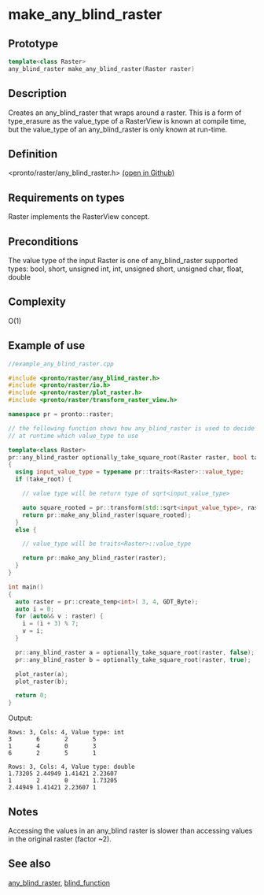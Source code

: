 # make_any_blind_raster

## Prototype
```cpp
template<class Raster>
any_blind_raster make_any_blind_raster(Raster raster)
```
## Description
Creates an any_blind_raster that wraps around a raster. This is a form of type_erasure as the value_type of a RasterView is known at compile time, but the value_type of an any_blind_raster is only known at run-time.

## Definition
<pronto/raster/any_blind_raster.h> [(open in Github)](https://github.com/ahhz/raster/blob/master/include/pronto/raster/any_blind_raster.h)

## Requirements on types
Raster implements the RasterView concept.

## Preconditions
The value type of the input Raster is one of any_blind_raster supported types: bool, short, unsigned int, int, unsigned short, unsigned char, float, double

## Complexity
O(1) 

## Example of use
```cpp
//example_any_blind_raster.cpp

#include <pronto/raster/any_blind_raster.h>
#include <pronto/raster/io.h>
#include <pronto/raster/plot_raster.h>
#include <pronto/raster/transform_raster_view.h>

namespace pr = pronto::raster;

// the following function shows how any_blind_raster is used to decide 
// at runtime which value_type to use

template<class Raster> 
pr::any_blind_raster optionally_take_square_root(Raster raster, bool take_root)
{
  using input_value_type = typename pr::traits<Raster>::value_type;
  if (take_root) {

    // value type will be return type of sqrt<input_value_type>

    auto square_rooted = pr::transform(std::sqrt<input_value_type>, raster);
    return pr::make_any_blind_raster(square_rooted);
  }
  else {

    // value_type will be traits<Raster>::value_type

    return pr::make_any_blind_raster(raster);
  }
}

int main()
{
  auto raster = pr::create_temp<int>( 3, 4, GDT_Byte);
  auto i = 0;
  for (auto&& v : raster) {
    i = (i + 3) % 7;
    v = i;
  }

  pr::any_blind_raster a = optionally_take_square_root(raster, false);
  pr::any_blind_raster b = optionally_take_square_root(raster, true);

  plot_raster(a);
  plot_raster(b);

  return 0;
}
```
Output: 

```
Rows: 3, Cols: 4, Value type: int
3       6       2       5
1       4       0       3
6       2       5       1

Rows: 3, Cols: 4, Value type: double
1.73205 2.44949 1.41421 2.23607
1       2       0       1.73205
2.44949 1.41421 2.23607 1
```


## Notes
Accessing the values in an any_blind raster is slower than accessing values in the original raster (factor ~2).
 
## See also
[any_blind_raster](./../types/any_blind_raster.md), [blind_function](./blind_function.md)

